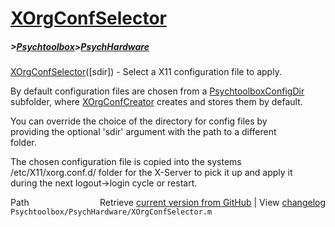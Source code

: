 # [XOrgConfSelector](XOrgConfSelector)
##### >[Psychtoolbox](Psychtoolbox)>[PsychHardware](PsychHardware)

[XOrgConfSelector](XOrgConfSelector)([sdir]) - Select a X11 configuration file to apply.  
  
By default configuration files are chosen from a [PsychtoolboxConfigDir](PsychtoolboxConfigDir)  
subfolder, where [XOrgConfCreator](XOrgConfCreator) creates and stores them by default.  
  
You can override the choice of the directory for config files by  
providing the optional 'sdir' argument with the path to a different  
folder.  
  
The chosen configuration file is copied into the systems  
/etc/X11/xorg.conf.d/ folder for the X-Server to pick it up and apply it  
during the next logout-\>login cycle or restart.  
  




<div class="code_header" style="text-align:right;">
  <span style="float:left;">Path&nbsp;&nbsp;</span> <span class="counter">Retrieve <a href=
  "https://raw.github.com/Psychtoolbox-3/Psychtoolbox-3/beta/Psychtoolbox/PsychHardware/XOrgConfSelector.m">current version from GitHub</a> | View <a href=
  "https://github.com/Psychtoolbox-3/Psychtoolbox-3/commits/beta/Psychtoolbox/PsychHardware/XOrgConfSelector.m">changelog</a></span>
</div>
<div class="code">
  <code>Psychtoolbox/PsychHardware/XOrgConfSelector.m</code>
</div>

